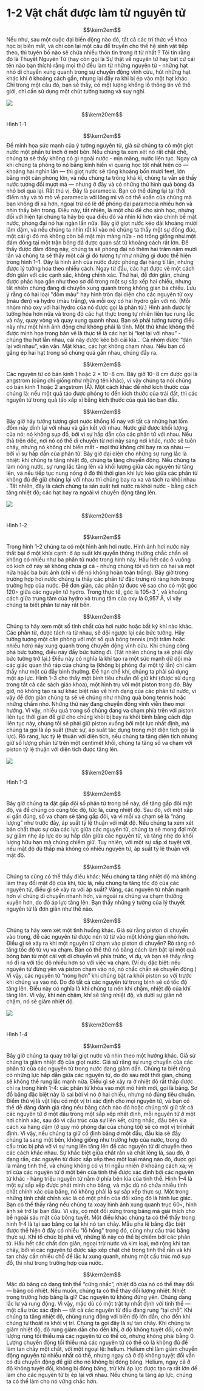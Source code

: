 # 1-2 Vật chất được làm từ nguyên tử
$$\kern2em$$ Nếu như, sau một cuộc đại biến động nào đó, tất cả các tri thức về khoa học bị biến mất, và chi còn lại một câu để truyền cho thế hệ sinh vật tiếp theo, thì tuyên bố nào sẽ chứa nhiều thôn tin trong ít từ nhất ? Tôi tin rằng đó là Thuyết Nguyên Tử (hay còn gọi là Sự thật về nguyên tử hay bát cứ cái tên nào bạn thích) rằng mọi thứ đều làm từ những nguyên tử - những hạt nhỏ di chuyển xung quanh trong sự chuyển động vĩnh cửu, hút những hạt khác khi ở khoảng cách gần, nhưng lại đẩy ra khi bị ép vào một hạt khác. Chỉ trong một câu đó, bạn sẽ thấy, có một lượng khổng lồ thông tin về thế giới, chỉ cần sử dụng một chút tưởng tượng và suy nghĩ.

![](https://physicshost.com/wp-content/uploads/2018/07/Fig1-1.png)

$$\kern20em$$ Hình 1-1

$$\kern2em$$ Để minh họa sức mạnh của ý tưởng nguyên tử, giả sử chúng ta có một giọt nước một phần tư inch ở một bên. Nếu chúng ta xem xét nó rất chặt chẽ, chúng ta sẽ thấy không có gì ngoài nước - mịn màng, nước liên tục. Ngay cả khi chúng ta phóng to nó bằng kính hiển vi quang học tốt nhất hiện có — khoảng hai nghìn lần — thì giọt nước sẽ rộng khoảng bốn mươi feet, lớn bằng một căn phòng lớn, và nếu chúng ta trông khá kĩ, chúng ta vẫn sẽ thấy nước tương đối mượt mà — nhưng ở đây và có những thứ hình quả bóng đá nhỏ bơi qua lại. Rất thú vị. Đây là paramecia. Bạn có thể dừng lại tại thời điểm này và tò mò về paramecia với lông mi và cơ thể xoắn của chúng mà bạn không đi xa hơn, ngoại trừ có lẽ để phóng đại paramecia nhiều hơn và nhìn thấy bên trong. Điều này, tất nhiên, là một chủ đề cho sinh học, nhưng đối với hiện tại chúng ta hãy bỏ qua điều đó và nhìn kĩ hơn vào chính bề mặt nước, phóng đại nó hai ngàn lần nữa. Bây giờ giọt nước kéo dài khoảng mười lăm dặm, và nếu chúng ta nhìn rất kĩ vào nó chúng ta thấy một sự đông đúc, một cái gì đó mà không còn bề mặt mịn màng nữa - nó trông giống như một đám đông tại một trận bóng đá được quan sát từ khoảng cách rất lớn. Để thấy được đám đông này, chúng ta sẽ phóng đại nó thêm hai trăm năm mươi lần và chúng ta sẽ thấy một cái gì đó tương tự như những gì được thể hiện trong hình 1–1. Đây là hình ảnh của nước được phóng đại hàng tỉ lần, nhưng được lý tưởng hóa theo nhiều cách. Ngay từ đầu, các hạt được vẽ một cách đơn giản với các cạnh sắc, không chính xác. Thứ hai, để đơn giản, chúng được phác họa gần như theo sơ đồ trong một sự sắp xếp hai chiều, nhưng tất nhiên chúng đang di chuyển xung quanh trong không gian ba chiều. Lưu ý rằng có hai loại "đốm màu" hay hình tròn đại diện cho các nguyên tử oxy (màu đen) và hydro (màu trắng), và mỗi oxy có hai hydro gắn với nó. (Mỗi nhóm nhỏ oxy với hai hydro của nó được gọi là phân tử.) Hình ảnh được lý tưởng hóa hơn nữa và trong đó các hạt thực trong tự nhiên liên tục rung lắc và nảy, quay vòng và quay xung quanh nhau. Bạn sẽ phải tưởng tượng điều này như một hình ảnh động chứ không phải là tĩnh. Một thứ khác không thể được minh họa trong bản vẽ là thực tế là các hạt bị “kẹt lại với nhau” - chúng thu hút lẫn nhau, cái này được kéo bởi cái kia… Cả nhóm được “dán lại với nhau”, vân vân. Mặt khác, các hạt không chạm nhau. Nếu bạn cố gắng ép hai hạt trong số chúng quá gần nhau, chúng đẩy ra.

$$\kern2em$$ Các nguyên tử có bán kính 1 hoặc 2 × 10−8 cm. Bây giờ 10−8 cm được gọi là angstrom (cũng chỉ giống như những tên khác), vì vậy chúng ta nói chúng có bán kính 1 hoặc 2 angstrom (Å). Một cách khác để nhớ kích thước của chúng là: nếu một quả táo được phóng to đến kích thước của trái đất, thì các nguyên tử trong quả táo xấp xỉ bằng kích thước của quả táo ban đầu.

$$\kern2em$$ Bây giờ hãy tưởng tượng giọt nước khổng lồ này với tất cả những hạt lốm đốm này dính lại với nhau và gắn kết với nhau. Nước giữ được khối lượng của nó; nó không sụp đổ, bởi vì sự hấp dẫn của các phân tử với nhau. Nếu thả trên dốc, nơi nó có thể di chuyển từ nơi này sang nơi khác, nước sẽ tuôn chảy, nhưng nó không chỉ biến mất - mọi thứ không chỉ bay ra xa nhau — bởi vì sự hấp dẫn của phân tử. Bây giờ đại diện cho những sự rung lắc là nhiệt: khi chúng ta tăng nhiệt độ, chúng ta tăng chuyển động. Nếu chúng ta làm nóng nước, sự rung lắc tăng lên và khối lượng giữa các nguyên tử tăng lên, và nếu tiếp tục nung nóng ở đó thì thời gian khi lực kéo giữa các phân tử không đủ để giữ chúng lại với nhau thì chúng bay ra xa và tách ra khỏi nhau . Tất nhiên, đây là cách chúng ta sản xuất hơi nước ra khỏi nước - bằng cách tăng nhiệt độ; các hạt bay ra ngoài vì chuyển động tăng lên.

![](https://physicshost.com/wp-content/uploads/2018/07/Fig1-2.png)

$$\kern20em$$ Hình 1-2

$$\kern2em$$ Trong hình 1-2 chúng ta có một hình ảnh hơi nước. Hình ảnh hơi nước này thất bại ở một khía cạnh: ở áp suất khí quyển thông thường chắc chắn sẽ không có nhiều như ba phân tử nước trong hình này. Hầu hết các ô vuông có kích cỡ này sẽ không chứa gì cả - nhưng chúng tôi vô tình có hai và một nửa hoặc ba bức ảnh (chỉ vì để nó không hoàn toàn trống). Bây giờ trong trường hợp hơi nước chúng ta thấy các phân tử đặc trưng rõ ràng hơn trong trường hợp của nước. Để đơn giản, các phân tử được vẽ sao cho có một góc 120∘ giữa các nguyên tử hydro. Trong thực tế, góc là 105∘3 ′, và khoảng cách giữa trung tâm của hydro và trung tâm của oxy là 0,957 Å, vì vậy chúng ta biết phân tử này rất bền.

$$\kern2em$$ Chúng ta hãy xem một số tính chất của hơi nước hoặc bất kỳ khí nào khác. Các phân tử, được tách ra từ nhau, sẽ dội ngược lại các bức tường. Hãy tưởng tượng một căn phòng với một số quả bóng tennis (một trăm hoặc nhiều hơn) nảy xung quanh trong chuyển động vĩnh cửu. Khi chúng công phá bức tường, điều này đẩy bức tường đi. (Tất nhiên chúng ta sẽ phải đẩy bức tường trở lại.) Điều này có nghĩa là khí tạo ra một sức mạnh dữ dội mà các giác quan thô ráp của chúng ta (không bị phóng đại một tỷ lần) chỉ cảm thấy như một cú đẩy bình thường. Để hạn chế khí, chúng ta phải sử dụng một áp lực. Hình 1–3 cho thấy một bình tiêu chuẩn để giữ khí (được sử dụng trong tất cả các sách giáo khoa), một hình trụ với một piston trong đó. Bây giờ, nó không tạo ra sự khác biệt nào về hình dạng của các phân tử nước, vì vậy để đơn giản chúng ta sẽ vẽ chúng như những quả bóng tennis hoặc những chấm nhỏ. Những thứ này đang chuyển động vĩnh viễn theo mọi hướng. Vì vậy, nhiều quả trong số chúng đang va chạm phía trên với piston liên tục thời gian để giữ cho chúng khỏi bị bay ra khỏi bình bằng cách đập liên tục này, chúng tôi sẽ phải giữ piston xuống bởi một lực nhất định, mà chúng ta gọi là áp suất (thực sự, áp suất tác dụng trong một diện tích gọi là lực). Rõ ràng, lực tỷ lệ thuận với diện tích, nếu chúng ta tăng diện tích nhưng giữ số lượng phân tử trên một centimét khối, chúng ta tăng số va chạm với piston tỷ lệ thuận với diện tích được tăng lên.

![](https://physicshost.com/wp-content/uploads/2018/07/Fig1-3.png)

$$\kern20em$$ Hình 1-3

$$\kern2em$$ Bây giờ chúng ta đặt gấp đôi số phân tử trong bể này, để tăng gấp đôi mật độ, và để chúng có cùng tốc độ, tức là, cùng nhiệt độ. Sau đó, với một xấp xỉ gần đúng, số va chạm sẽ tăng gấp đôi, và vì mỗi va chạm sẽ là “năng lượng” như trước đây, áp suất tỷ lệ thuận với mật độ. Nếu chúng ta xem xét bản chất thực sự của các lực giữa các nguyên tử, chúng ta sẽ mong đợi một sự giảm nhẹ áp lực do sự hấp dẫn giữa các nguyên tử, và tăng nhẹ do khối lượng hữu hạn mà chúng chiếm giữ. Tuy nhiên, với một sự xấp xỉ tuyệt vời, nếu mật độ đủ thấp mà không có nhiều nguyên tử, áp suất tỷ lệ thuận với mật độ.

$$\kern2em$$ Chúng ta cũng có thể thấy điều khác: Nếu chúng ta tăng nhiệt độ mà không làm thay đổi mật độ của khí, tức là, nếu chúng ta tăng tốc độ của các nguyên tử, điều gì sẽ xảy ra với áp suất? Vâng, các nguyên tử nhấn mạnh hơn vì chúng di chuyển nhanh hơn, và ngoài ra chúng va chạm thường xuyên hơn, do đó áp lực tăng lên. Bạn thấy những ý tưởng của lý thuyết nguyên tử là đơn giản như thế nào.

$$\kern2em$$ Chúng ta hãy xem xét một tình huống khác. Giả sử rằng piston di chuyển vào trong, để các nguyên tử được nén từ từ vào một không gian nhỏ hơn. Điều gì sẽ xảy ra khi một nguyên tử chạm vào piston di chuyển? Rõ ràng nó tăng tốc độ từ vụ va chạm. Bạn có thể thử nó bằng cách làm bật lại một quả bóng bàn từ một cái vợt di chuyển về phía trước, ví dụ, và bạn sẽ thấy rằng nó đi ra với tốc độ nhiều hơn so với việc va chạm. (Ví dụ đặc biệt: nếu nguyên tử đứng yên và piston chạm vào nó, nó chắc chắn sẽ chuyển động.) Vì vậy, các nguyên tử “nóng hơn” khi chúng bật ra khỏi piston so với trước khi chúng va vào nó. Do đó tất cả các nguyên tử trong bình sẽ có tốc độ tăng lên. Điều này có nghĩa là khi chúng ta nén khí chậm, nhiệt độ của khí tăng lên. Vì vậy, khi nén chậm, khí sẽ tăng nhiệt độ, và dưới sự giãn nở chậm, nó sẽ giảm nhiệt độ.

![](https://physicshost.com/wp-content/uploads/2018/07/Fig1-4.png)

$$\kern20em$$ Hình 1-4

$$\kern2em$$ Bây giờ chúng ta quay trở lại giọt nước và nhìn theo một hướng khác. Giả sử chúng ta giảm nhiệt độ của giọt nước. Giả sử rằng sự rung chuyển của các phân tử của các nguyên tử trong nước đang giảm dần. Chúng ta biết rằng có những lực hấp dẫn giữa các nguyên tử, do đó sau một thời gian, chúng sẽ không thể rung lắc mạnh nữa. Điều gì sẽ xảy ra ở nhiệt độ rất thấp được chỉ ra trong hình 1-4: các phân tử khóa vào một mô hình mới, gọi là băng. Sơ đồ băng đặc biệt này là sai bởi vì nó ở hai chiều, nhưng nó đúng tiêu chuẩn. Điểm thú vị là vật liệu có một vị trí xác định cho mọi nguyên tử, và bạn có thể dễ dàng đánh giá rằng nếu bằng cách nào đó hoặc chúng tôi giữ tất cả các nguyên tử ở một đầu trong một sắp xếp nhất định, mỗi nguyên tử ở một nơi chính xác, sau đó vì cấu trúc của sự liên kết, cứng nhắc, đầu bên kia cách xa hàng dặm (ở quy mô phóng đại của chúng tôi) sẽ có một vị trí nhất định. Vì vậy, nếu chúng ta giữ cố định băng ở một đầu, đầu kia sẽ đẩy chúng ta sang một bên, không giống như trường hợp của nước, trong đó cấu trúc bị phá vỡ vì sự rung lên tăng lên để các nguyên tử di chuyển theo các cách khác nhau. Sự khác biệt giữa chất rắn và chất lỏng là, sau đó, ở dạng rắn, các nguyên tử được sắp xếp theo một loại mảng nào đó, được gọi là mảng tinh thể, và chúng không có vị trí ngẫu nhiên ở khoảng cách xa; vị trí của các nguyên tử ở một bên của tinh thể được xác định bởi các nguyên tử khác - hàng triệu nguyên tử nằm ở phía bên kia của tinh thể. Hình 1–4 là một sự sắp xếp được phát minh cho băng, và mặc dù nó chứa nhiều tính chất chính xác của băng, nó không phải là sự sắp xếp thực sự. Một trong những tính chất chính xác là có một phần của đối xứng đó là hình lục giác. Bạn có thể thấy rằng nếu chúng ta xoay hình ảnh xung quanh trục 60∘, hình ảnh sẽ trở lại ban đầu. Vì vậy, có một đối xứng trong băng mà giải thích cho bề ngoài sáu mặt của bông tuyết. Một điều khác chúng ta có thể thấy trong hình 1-4 là tại sao băng co lại khi nó tan chảy. Mẫu pha lê băng đặc biệt được thể hiện ở đây có nhiều "lỗ hổng" trong đó, cũng như cấu trúc băng thực sự. Khi tổ chức bị phá vỡ, những lỗ này có thể bị chiếm bởi các phân tử. Hầu hết các chất đơn giản, ngoại trừ nước và kim loại, mở rộng khi tan chảy, bởi vì các nguyên tử được sắp xếp chặt chẽ trong tinh thể rắn và khi tan chảy cần nhiều chỗ để lắc lư xung quanh, nhưng một cấu trúc mở sụp đổ, thì như trong trường hợp của nước.

$$\kern2em$$ Mặc dù băng có dạng tinh thể “cứng nhắc”, nhiệt độ của nó có thể thay đổi — băng có nhiệt. Nếu muốn, chúng ta có thể thay đổi lượng nhiệt. Nhiệt trong trường hợp băng là gì? Các nguyên tử không đứng yên. Chúng dang lắc lư và rung động. Vì vậy, mặc dù có một trật tự nhất định với tinh thể — một cấu trúc xác định — tất cả các nguyên tử đều đang rung “tại chỗ”. Khi chúng ta tăng nhiệt độ, chúng rung động với biên độ lớn dần, cho đến khi chúng tự thoát ra khỏi vị trí. Chúng ta gọi đây là sự tan chảy. Khi chúng ta giảm nhiệt độ, độ rung giảm dần cho đến khi, ở độ không tuyệt đối, có một lượng rung tối thiểu mà các nguyên tử có thể có, nhưng không phải bằng 0. Lượng chuyển động tối thiểu mà các nguyên tử có thể có là không đủ để làm tan chảy một chất, với một ngoại lệ: helium. Helium chỉ làm giảm chuyển động nguyên tử nhiều nhất có thể, nhưng ngay cả ở độ không tuyệt đối vẫn có đủ chuyển động để giữ cho nó không bị đóng băng. Helium, ngay cả ở độ không tuyệt đối, không bị đóng băng, trừ khi áp lực được tạo ra rất lớn để làm cho các nguyên tử bị ép lại với nhau. Nếu chúng ta tăng áp lực, chúng ta có thể làm cho nó vững chắc hơn.